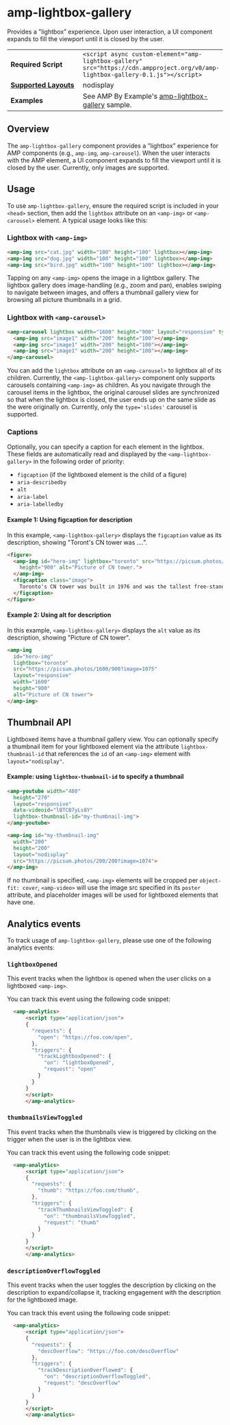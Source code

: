 <!---
Copyright 2018 The AMP HTML Authors. All Rights Reserved.

Licensed under the Apache License, Version 2.0 (the "License");
you may not use this file except in compliance with the License.
You may obtain a copy of the License at

      http://www.apache.org/licenses/LICENSE-2.0

Unless required by applicable law or agreed to in writing, software
distributed under the License is distributed on an "AS-IS" BASIS,
WITHOUT WARRANTIES OR CONDITIONS OF ANY KIND, either express or implied.
See the License for the specific language governing permissions and
limitations under the License.
-->

# amp-lightbox-gallery

Provides a "lightbox” experience. Upon user interaction, a UI component expands to fill the viewport until it is closed by the user.

<table>
  <tr>
    <td width="40%"><strong>Required Script</strong></td>
    <td><code>&lt;script async custom-element="amp-lightbox-gallery" src="https://cdn.ampproject.org/v0/amp-lightbox-gallery-0.1.js">&lt;/script></code></td>
  </tr>
  <tr>
    <td class="col-fourty"><strong><a href="https://www.ampproject.org/docs/guides/responsive/control_layout.html">Supported Layouts</a></strong></td>
    <td>nodisplay</td>
  </tr>
  <tr>
    <td width="40%"><strong>Examples</strong></td>
    <td>See AMP By Example's <a href="https://ampbyexample.com/components/amp-lightbox-gallery/">amp-lightbox-gallery</a> sample.</td>
  </tr>
</table>

## Overview

The `amp-lightbox-gallery` component provides a "lightbox” experience for AMP components (e.g., `amp-img`, `amp-carousel`). When the user interacts with the AMP element, a UI component expands to fill the viewport until it is closed by the user. Currently, only images are supported.

## Usage

To use `amp-lightbox-gallery`, ensure the required script is included in your `<head>` section, then add the `lightbox` attribute on an `<amp-img>` or `<amp-carousel>` element. A typical usage looks like this:

### Lightbox with `<amp-img>`

```html
<amp-img src="cat.jpg" width="100" height="100" lightbox></amp-img>
<amp-img src="dog.jpg" width="100" height="100" lightbox></amp-img>
<amp-img src="bird.jpg" width="100" height="100" lightbox></amp-img>
```

Tapping on any `<amp-img>` opens the image in a lightbox gallery. The lightbox gallery does image-handling (e.g., zoom and pan), enables swiping to navigate between images, and offers a thumbnail gallery view for browsing all picture thumbnails in a grid.

### Lightbox with `<amp-carousel>`

```html
<amp-carousel lightbox width="1600" height="900" layout="responsive" type="slides">
  <amp-img src="image1" width="200" height="100"></amp-img>
  <amp-img src="image1" width="200" height="100"></amp-img>
  <amp-img src="image1" width="200" height="100"></amp-img>
</amp-carousel>
```

You can add the `lightbox` attribute on an `<amp-carousel>` to lightbox all of its children. Currently, the `<amp-lightbox-gallery>` component only supports carousels containing `<amp-img>` as children. As you navigate through the carousel items in the lightbox, the original carousel slides are synchronized so that when the lightbox is closed, the user ends up on the same slide as the were originally on. Currently, only the `type='slides'` carousel is supported.

### Captions

Optionally, you can specify a caption for each element in the lightbox. These fields are automatically read and displayed by the `<amp-lightbox-gallery>` in the following order of priority:

- `figcaption` (if the lightboxed element is the child of a figure)
- `aria-describedby`
- `alt`
- `aria-label`
- `aria-labelledby`

#### Example 1: Using figcaption for description

In this example, `<amp-lightbox-gallery>` displays the `figcaption` value as its description, showing "Toront's CN tower was ....".

```html
<figure>
  <amp-img id="hero-img" lightbox="toronto" src="https://picsum.photos/1600/900?image=1075" layout="responsive" width="1600"
    height="900" alt="Picture of CN tower.">
  </amp-img>
  <figcaption class="image">
    Toronto's CN tower was built in 1976 and was the tallest free-standing structure until 2007.
  </figcaption>
</figure>
```

#### Example 2: Using alt for description

In this example, `<amp-lightbox-gallery>` displays the `alt` value as its description, showing "Picture of CN tower".
```html
<amp-img
  id="hero-img"
  lightbox="toronto"
  src="https://picsum.photos/1600/900?image=1075"
  layout="responsive"
  width="1600"
  height="900"
  alt="Picture of CN tower">
</amp-img>
```

## Thumbnail API
Lightboxed items have a thumbnail gallery view. You can optionally specify a thumbnail item for your lightboxed element via the attribute `lightbox-thumbnail-id` that references the `id` of an `<amp-img>` element with `layout="nodisplay"`.

#### Example: using `lightbox-thumbnail-id` to specify a thumbnail

```html
<amp-youtube width="480"
  height="270"
  layout="responsive"
  data-videoid="lBTCB7yLs8Y"
  lightbox-thumbnail-id="my-thumbnail-img">
</amp-youtube>

<amp-img id="my-thumbnail-img"
  width="200"
  height="200"
  layout="nodisplay"
  src="https://picsum.photos/200/200?image=1074">
</amp-img>
```

If no thumbnail is specified, `<amp-img>` elements will be cropped per `object-fit: cover`, `<amp-video>` will use the image src specified in its `poster` attribute, and placeholder images will be used for lightboxed elements that have one.

## Analytics events

To track usage of `amp-lightbox-gallery`, please use one of the following analytics events:

### `lightboxOpened`

This event tracks when the lightbox is opened when the user clicks on a lightboxed `<amp-img>`.

You can track this event using the following code snippet:

```html
  <amp-analytics>
      <script type="application/json">
      {
        "requests": {
          "open": "https://foo.com/open",
        },
        "triggers": {
          "trackLightboxOpened": {
            "on": "lightboxOpened",
            "request": "open"
          }
        }
      }
      </script>
      </amp-analytics>
```

### `thumbnailsViewToggled`

This event tracks when the thumbnails view is triggered by clicking on the trigger when the user is in the lightbox view.

You can track this event using the following code snippet:

```html
  <amp-analytics>
      <script type="application/json">
      {
        "requests": {
          "thumb": "https://foo.com/thumb",
        },
        "triggers": {
          "trackThumbnailsViewToggled": {
            "on": "thumbnailsViewToggled",
            "request": "thumb"
          }
        }
      }
      </script>
      </amp-analytics>
```

### `descriptionOverflowToggled`

This event tracks when the user toggles the description by clicking on the description to expand/collapse it, tracking engagement with the description for the lightboxed image.

You can track this event using the following code snippet:

```html
  <amp-analytics>
      <script type="application/json">
      {
        "requests": {
          "descOverflow": "https://foo.com/descOverflow"
        },
        "triggers": {
          "trackDescriptionOverflowed": {
            "on": "descriptionOverflowToggled",
            "request": "descOverflow"
          }
        }
      }
      </script>
      </amp-analytics>
```
